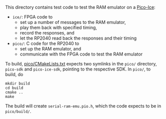This directory contains test code to test the RAM emulator on a [Pico-Ice](https://pico-ice.tinyvision.ai/):
- `ice/`: FPGA code to
	- set up a number of messages to the RAM emulator,
	- play them back with specified timing,
	- record the responses, and
	- let the RP2040 read back the responses and their timing
- `pico/`: C code for the RP2040 to
	- set up the RAM emulator, and
	- communicate with the FPGA code to test the RAM emulator

To build, [pico/CMakeLists.txt](pico/CMakeLists.txt) expects two symlinks in the `pico/` directory, `pico-sdk` and `pico-ice-sdk`, pointing to the respective SDK.
In `pico/`, to build, do

	mkdir build
	cd build
	cmake ..
	make

The build will create `serial-ram-emu.pio.h`, which the code expects to be in `pico/build/`.
